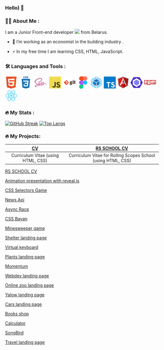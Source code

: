 ### Hello) 👋
### :woman_technologist: About Me :
I am a Junior Front-end developer <img src="https://media.giphy.com/media/WUlplcMpOCEmTGBtBW/giphy.gif" width="30"> from Belarus.

- :telescope: I’m working as an economist in the building industry .

- :zap: In my free time I am learning CSS, HTML, JavaScript.

### :hammer_and_wrench: Languages and Tools :
<div>
  <img src="https://github.com/devicons/devicon/blob/master/icons/html5/html5-original.svg" title="HTML5" alt="HTML" width="40" height="40"/>&nbsp;
  <img src="https://github.com/devicons/devicon/blob/master/icons/css3/css3-plain-wordmark.svg"  title="CSS3" alt="CSS" width="40" height="40"/>&nbsp;
  <img src="https://github.com/devicons/devicon/blob/master/icons/sass/sass-original.svg" title="SASS" alt="SASS" width="40" height="40"/>&nbsp;
  <img src="https://github.com/devicons/devicon/blob/master/icons/javascript/javascript-original.svg" title="JavaScript" alt="JavaScript" width="40" height="40"/>&nbsp;
  <img src="https://github.com/devicons/devicon/blob/master/icons/git/git-original-wordmark.svg" title="Git" **alt="Git" width="40" height="40"/>
  <img src="https://github.com/devicons/devicon/blob/master/icons/figma/figma-original.svg" title="Figma" **alt="Figma" width="40" height="40"/>
  <img src="https://github.com/devicons/devicon/blob/master/icons/webpack/webpack-original.svg" title="Webpack" **alt="Webpack" width="40" height="40"/>
  <img src="https://github.com/devicons/devicon/blob/master/icons/typescript/typescript-original.svg" title="Typescript" **alt="Typescript" width="40" height="40"/>
  <img src="https://github.com/devicons/devicon/blob/master/icons/angularjs/angularjs-original.svg" title="Angular" **alt="Angular" width="40" height="40"/>
  <img src="https://github.com/devicons/devicon/blob/master/icons/eslint/eslint-original.svg" title="ESLint" **alt="ESLint" width="40" height="40"/>
  <img src="https://github.com/devicons/devicon/blob/master/icons/npm/npm-original-wordmark.svg" title="NPM" **alt="NPM" width="40" height="40"/>
  <img src="https://github.com/devicons/devicon/blob/master/icons/react/react-original.svg" title="React" **alt="React" width="40" height="40"/>
</div>

### :fire: My Stats :
[![GitHub Streak](http://github-readme-streak-stats.herokuapp.com?user=anastan588)](https://git.io/streak-stats)
[![Top Langs](https://github-readme-stats.vercel.app/api/top-langs/?username=anastan588&layout=compact)](https://github.com/anuraghazra/github-readme-stats)   

### :fire: My Projects:
|[CV](https://anastan588.github.io/CV/)|   [RS SCHOOL CV](https://anastan588.github.io/rsschool-cv/) |
|                  :----:              |            :----:                                           |        
| Curriculum Vitae (using HTML, CSS)   | Curriculum Vitae for Rolling Scopes School (using HTML, CSS)| 

[RS SCHOOL CV](https://anastan588.github.io/rsschool-cv/)

[Animation presentation with reveal.js](https://anastan588.github.io/animation-presentation/presentation-reveal/)

[CSS Selectors Game](https://anastan588.github.io/css-selectors/css-selectors)

[News Api](https://anastan588.github.io/newsApi/newsApi/)

[Async Race](https://anastan588.github.io/async-race/async-race)

[CSS Bayan](https://anastan588.github.io/cssBayan/cssBayan/)

[Minesweeper game](https://anastan588.github.io/minesweeper/)

[Shelter landing page](https://anastan588.github.io/shelter/shelter/pages/main/)

[Virtual keyboard](https://anastan588.github.io/virtual-keyboard/)

[Plants landing page](https://anastan588.github.io/plants/)

[Momentum](https://anastan588.github.io/momentum2/)

[Webdev landing page](https://anastan588.github.io/webdev/)

[Online zoo landing page](https://anastan588.github.io/online-zoo/)

[Yalow landing page](https://anastan588.github.io/yalow/)

[Cars landing page](https://anastan588.github.io/cars/)

[Books shop](https://anastan588.github.io/books-shop/)

[Calculator](https://anastan588.github.io/calculator/)

[SongBird](https://anastan588.github.io/songbird/)

[Travel landing page](https://anastan588.github.io/travel/)

<!--
**anastan588/anastan588** is a ✨ _special_ ✨ repository because its `README.md` (this file) appears on your GitHub profile.

Here are some ideas to get you started:

- 🔭 I’m currently working on ...
- 🌱 I’m currently learning ...
- 👯 I’m looking to collaborate on ...
- 🤔 I’m looking for help with ...
- 💬 Ask me about ...
- 📫 How to reach me: ...
- 😄 Pronouns: ...
- ⚡ Fun fact: ...
-->
